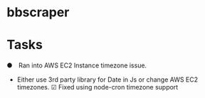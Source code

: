# bbscraper

# Tasks
●　Ran into AWS EC2 Instance timezone issue.
   - Either use 3rd party library for Date in Js or change AWS EC2 timezones.
   ☑ Fixed using node-cron timezone support

